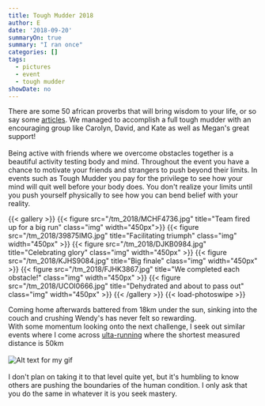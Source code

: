 ```yaml
---
title: Tough Mudder 2018
author: E
date: '2018-09-20'
summaryOn: true
summary: "I ran once"
categories: []
tags:
  - pictures
  - event
  - tough mudder
showDate: no 
--- 
```


<style>
img1 {
transform: rotate(90deg);
}

image {
transform: rotate(-90deg);
}
div.box:nth-child(3) > figure > div > #img{
transform: rotate(90deg);
}
</style>

There are some 50 african proverbs that will bring wisdom to your life, or so say some [articles](https://matadornetwork.com/bnt/50-african-proverbs-to-get-you-thinking/).  We managed to accomplish a full tough mudder with an encouraging group like Carolyn, David, and Kate as well as Megan's great support! \
\
Being active with friends where we overcome obstacles together is a beautiful activity testing body and mind.  Throughout the event you have a chance to motivate your friends and strangers to push beyond their limits.  In events such as Tough Mudder you pay for the privilege to see how your mind will quit well before your body does.  You don't realize your limits until you push yourself physically to see how you can bend belief with your reality.  

 
{{< gallery >}}
{{< figure src="/tm_2018/MCHF4736.jpg" title="Team fired up for a big run" class="img" width="450px">}}
{{< figure src="/tm_2018/39875IMG.jpg" title="Facilitating triumph" class="img" width="450px" >}}
{{< figure src="/tm_2018/DJKB0984.jpg" title="Celebrating glory" class="img" width="450px" >}}
{{< figure src="/tm_2018/KJHS9084.jpg" title="Big finale" class="img" width="450px" >}}
{{< figure src="/tm_2018/FJHK3867.jpg" title="We completed each obstacle!" class="img" width="450px" >}}
{{< figure src="/tm_2018/UCOI0666.jpg" title="Dehydrated and about to pass out" class="img" width="450px" >}}
 {{< /gallery >}}  {{< load-photoswipe >}}
 
Coming home afterwards battered from 18km under the sun, sinking into the couch and crushing Wendy's has never felt so rewarding.\
With some momentum looking onto the next challenge, I seek out similar events where I come across [ulta-running](https://ultrarunning.com/features/what-is-ultra-running/) where the shortest measured distance is 50km\
\
![Alt text for my gif](https://media2.giphy.com/media/WRMq4MMApzBeg/giphy.gif?cid=ecf05e479877b1555ad64141d1fba0a8598ba7c5e0ff64cf&rid=giphy.gif)\
\
I don't plan on taking it to that level quite yet, but it's humbling to know others are pushing the boundaries of the human condition.  I only ask that you do the same in whatever it is you seek mastery.
